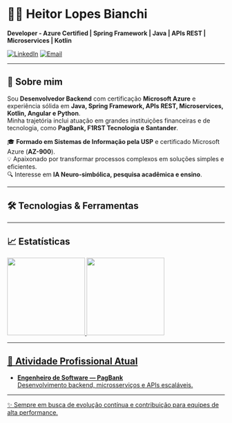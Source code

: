 # 👨‍💻 Heitor Lopes Bianchi

**Developer - Azure Certified | Spring Framework | Java | APIs REST | Microservices | Kotlin**

[![LinkedIn](https://img.shields.io/badge/LinkedIn-Heitor%20Bianchi-blue?logo=linkedin&style=flat-square)](https://www.linkedin.com/in/heitorbianchi)  [![Email](https://img.shields.io/badge/Email-heitor.lopes.bianchi%40gmail.com-red?logo=gmail&style=flat-square)](mailto:heitor.lopes.bianchi@gmail.com)

---

## 🚀 Sobre mim

Sou **Desenvolvedor Backend** com certificação **Microsoft Azure** e experiência sólida em **Java, Spring Framework, APIs REST, Microservices, Kotlin, Angular e Python**.  
Minha trajetória inclui atuação em grandes instituições financeiras e de tecnologia, como **PagBank, F1RST Tecnologia e Santander**.

🎓 **Formado em Sistemas de Informação pela USP** e certificado Microsoft Azure (**AZ-900**).  
💡 Apaixonado por transformar processos complexos em soluções simples e eficientes.  
🔍 Interesse em **IA Neuro-simbólica, pesquisa acadêmica e ensino**.

---

## 🛠️ Tecnologias & Ferramentas


---
## 📈 Estatísticas 

<div>
<a href="https://github.com/heitorel">
<img loading="lazy" height="180em" src="https://github-readme-stats.vercel.app/api/top-langs/?username=heitorel&layout=compact&langs_count=7&theme=dracula"/>
<img loading="lazy" height="180em" src="https://github-readme-stats.vercel.app/api?username=heitorel&show_icons=true&theme=dracula&include_all_commits=true&count_private=true"/>
</div>
  
---

## 💼 Atividade Profissional Atual

- **Engenheiro de Software — PagBank**  
  Desenvolvimento backend, microsserviços e APIs escaláveis.

---

✨ Sempre em busca de evolução contínua e contribuição para equipes de alta performance.
